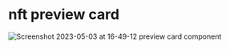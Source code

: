 # nft preview card
![Screenshot 2023-05-03 at 16-49-12 preview card component](https://user-images.githubusercontent.com/36410725/235953719-b8dafd86-4353-44f3-a25c-12601535386a.png)
